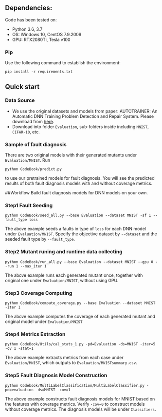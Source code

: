 ## Dependencies:

Code has been tested on:

* Python 3.6, 3.7
* OS: Windows 10, CentOS 7.9.2009
* GPU: RTX2080Ti, Tesla v100

### Pip
Use the following command to establish the environment:

```shell
pip install -r requirements.txt
```

## Quick start

### Data Source
- We use the original datasets and models from paper: AUTOTRAINER: An Automatic DNN Training
Problem Detection and Repair System. Please download from [here](https://github.com/shiningrain/AUTOTRAINER).
- Download into folder `Evaluation`, sub-folders inside including `MNIST`, `CIFAR-10`, etc.

### Sample of fault diagnosis
There are two original models with their generated mutants under `Evaluation/MNIST`.
Run
```shell
python CodeBook/predict.py
```
to use our pretrained models for fault diagnosis. 
You will see the predicted results of both fault diagnosis models with and without coverage metrics.

##Workflow
Build fault diagnosis models for DNN models on your own.
### Step1 Fault Seeding
```shell
python CodeBook/seed_all.py --base Evaluation --dataset MNIST -sf 1 --fault_type loss
```

The above example seeds a faults in type of `loss` for each DNN model under `Evaluation/MNIST`. 
Specify the objective dataset by `--dataset` and the seeded fault type by `--fault_type`.

### Step2 Mutant runing and runtime data collecting
```shell
python CodeBook/run_all.py --base Evaluation --dataset MNIST --gpu 0 --run 1 --max_iter 1
```
The above example runs each generated mutant once, together with original one under `Evaluation/MNIST`, without using GPU.

### Step3 Coverage Computing
```shell
python CodeBook/compute_coverage.py --base Evaluation --dataset MNIST -iter 1
```
The above example computes the coverage of each generated mutant and original model under `Evaluation/MNIST`

### Step4 Metrics Extraction
```shell
python CodeBook/Utils/cal_stats_1.py -pd=Evaluation -ds=MNIST -iter=5 -ov 1 -stat=1
```
The above example extracts metrics from each case under `Evaluation/MNIST`, which outputs to `Evaluation/MNISTsummary.csv`.

### Step5 Fault Diagnosis Model Construction
```shell
python Codebook/MultiLabelClassification/MultiLabelClassifier.py -pd=evaluation -ds=MNIST -cov=1
```
The above example constructs fault diagnosis models for MNIST based on the features with coverage metrics.
Verify `-cov=0` to construct models without coverage metrics.
The diagnosis models will be under `Classifiers`.


